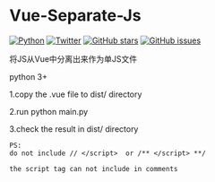 # Vue-Separate-Js
[![Python](https://img.shields.io/badge/python-3-orange)](https://www.python.org/downloads/release/python-370/)
[![Twitter](https://img.shields.io/twitter/url?style=social)](https://twitter.com/intent/tweet?text=Wow:&url=https%3A%2F%2Fgithub.com%2Fhaoleiqin%2FVue-Separate-Js)
[![GitHub stars](https://img.shields.io/github/stars/haoleiqin/Vue-Separate-Js)](https://github.com/haoleiqin/Vue-Separate-Js/stargazers)
[![GitHub issues](https://img.shields.io/github/issues/haoleiqin/Vue-Separate-Js)](https://github.com/haoleiqin/Vue-Separate-Js/issues)

将JS从Vue中分离出来作为单JS文件


python 3+

1.copy the .vue file to dist/ directory

2.run python main.py

3.check the result in dist/ directory

```
PS:
do not include // </script>  or /** </script> **/

the script tag can not include in comments

```
